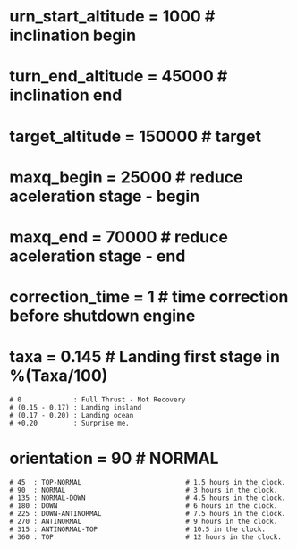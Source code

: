 # urn_start_altitude      = 1000					# inclination begin
# turn_end_altitude       = 45000					# inclination end
# target_altitude         = 150000					# target 
# maxq_begin              = 25000					# reduce aceleration stage - begin
# maxq_end                = 70000					# reduce aceleration stage - end
# correction_time         = 1						# time correction before shutdown engine					
# taxa					  = 0.145					# Landing first stage in %(Taxa/100)
	# 0 			: Full Thrust - Not Recovery
	# (0.15 - 0.17)	: Landing insland
	# (0.17 - 0.20) : Landing ocean
	# +0.20			: Surprise me.

# orientation				= 90						# NORMAL
	# 45  : TOP-NORMAL							# 1.5 hours in the clock.
	# 90  : NORMAL 								# 3 hours in the clock.
	# 135 : NORMAL-DOWN							# 4.5 hours in the clock.
	# 180 : DOWN 								# 6 hours in the clock.
	# 225 : DOWN-ANTINORMAL						# 7.5 hours in the clock.
	# 270 : ANTINORMAL 							# 9 hours in the clock.
	# 315 : ANTINORMAL-TOP						# 10.5 in the clock.
	# 360 : TOP									# 12 hours in the clock.